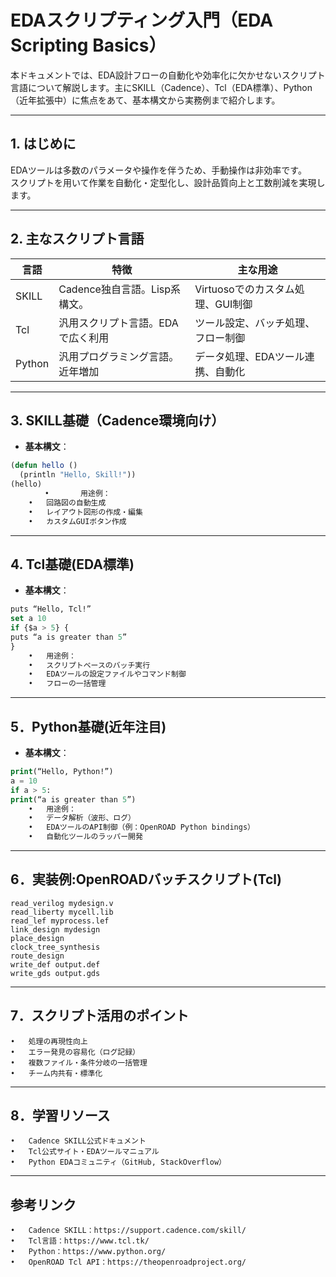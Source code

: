 # EDAスクリプティング入門（EDA Scripting Basics）

本ドキュメントでは、EDA設計フローの自動化や効率化に欠かせないスクリプト言語について解説します。主にSKILL（Cadence）、Tcl（EDA標準）、Python（近年拡張中）に焦点をあて、基本構文から実務例まで紹介します。

---

## 1. はじめに

EDAツールは多数のパラメータや操作を伴うため、手動操作は非効率です。  
スクリプトを用いて作業を自動化・定型化し、設計品質向上と工数削減を実現します。

---

## 2. 主なスクリプト言語

| 言語   | 特徴                                | 主な用途                         |
|--------|-----------------------------------|---------------------------------|
| SKILL  | Cadence独自言語。Lisp系構文。      | Virtuosoでのカスタム処理、GUI制御 |
| Tcl    | 汎用スクリプト言語。EDAで広く利用 | ツール設定、バッチ処理、フロー制御 |
| Python | 汎用プログラミング言語。近年増加  | データ処理、EDAツール連携、自動化 |

---

## 3. SKILL基礎（Cadence環境向け）

- **基本構文**：

```lisp
(defun hello ()
  (println "Hello, Skill!"))
(hello)
      　•       用途例：
	•	回路図の自動生成
	•	レイアウト図形の作成・編集
	•	カスタムGUIボタン作成
```
---

## 4. Tcl基礎(EDA標準)

- **基本構文**：

```lisp
puts “Hello, Tcl!”
set a 10
if {$a > 5} {
puts “a is greater than 5”
}
	•	用途例：
	•	スクリプトベースのバッチ実行
	•	EDAツールの設定ファイルやコマンド制御
	•	フローの一括管理
```

---

## 5．Python基礎(近年注目)

- **基本構文**：

```lisp
print(“Hello, Python!”)
a = 10
if a > 5:
print(“a is greater than 5”)
	•	用途例：
	•	データ解析（波形、ログ）
	•	EDAツールのAPI制御（例：OpenROAD Python bindings）
	•	自動化ツールのラッパー開発
```

---

## 6．実装例:OpenROADバッチスクリプト(Tcl)
```
read_verilog mydesign.v
read_liberty mycell.lib
read_lef myprocess.lef
link_design mydesign
place_design
clock_tree_synthesis
route_design
write_def output.def
write_gds output.gds
```
---

## 7．スクリプト活用のポイント
	•	処理の再現性向上
	•	エラー発見の容易化（ログ記録）
	•	複数ファイル・条件分岐の一括管理
	•	チーム内共有・標準化

---

## 8．学習リソース
	•	Cadence SKILL公式ドキュメント
	•	Tcl公式サイト・EDAツールマニュアル
	•	Python EDAコミュニティ（GitHub, StackOverflow）

---

## 参考リンク
	•	Cadence SKILL：https://support.cadence.com/skill/
	•	Tcl言語：https://www.tcl.tk/
	•	Python：https://www.python.org/
	•	OpenROAD Tcl API：https://theopenroadproject.org/
